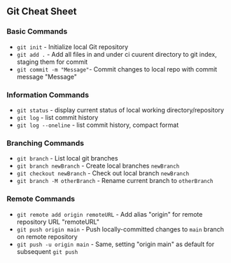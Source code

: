 ## Git Cheat Sheet

### Basic Commands
* `git init` - Initialize local Git repository
* `git add .` - Add all files in and under ci
cuurent directory to git index, staging them for commit
* `git commit -m "Message"`- Commit changes to local repo with commit message "Message"

### Information Commands
* `git status` - display current status of local working directory/repository
* `git log` - list commit history
* `git log --oneline` - list commit history, compact format


### Branching Commands
* `git branch` - List local git branches
* `git branch newBranch` - Create local branches `newBranch`
* `git checkout newBranch` - Check out local branch `newBranch`
* `git branch -M otherBranch` - Rename current branch to `otherBranch`

### Remote Commands
* `git remote add origin remoteURL` - Add alias "origin" for remote repository URL "remoteURL"
* `git push origin main` - Push locally-committed changes to `main` branch on remote repository
* `git push -u origin main` - Same, setting "origin main" as default for subsequent `git push`
